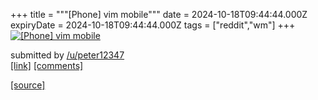 +++
title = """[Phone] vim mobile"""
date = 2024-10-18T09:44:44.000Z
expiryDate = 2024-10-18T09:44:44.000Z
tags = ["reddit","wm"]
+++
[![[Phone] vim mobile](https://external-preview.redd.it/bTcxNGpkZzhraHZkMWL-9Ur_RGZPYPkFKinUg-evvKOWGXzm5ZBako2tYkS3.png?width=320&crop=smart&auto=webp&s=f1aed6606a08c3f1c90a5af95ead4ebfb692c5ba "[Phone] vim mobile")](https://www.reddit.com/r/unixporn/comments/1g6e88z/phone_vim_mobile/)

submitted by [/u/peter12347](https://www.reddit.com/user/peter12347)  
[\[link\]](https://v.redd.it/xmmen7l8khvd1) [\[comments\]](https://www.reddit.com/r/unixporn/comments/1g6e88z/phone_vim_mobile/)

[[source]](https://www.reddit.com/r/unixporn/comments/1g6e88z/phone_vim_mobile/)
